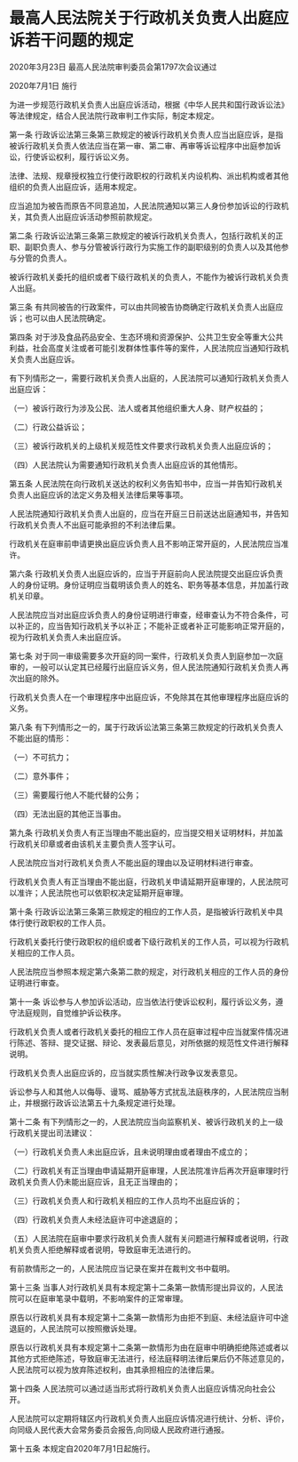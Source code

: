 # 最高人民法院关于行政机关负责人出庭应诉若干问题的规定

2020年3月23日 最高人民法院审判委员会第1797次会议通过

2020年7月1日 施行

<!-- INFO END -->

为进一步规范行政机关负责人出庭应诉活动，根据《中华人民共和国行政诉讼法》等法律规定，结合人民法院行政审判工作实际，制定本规定。

第一条 行政诉讼法第三条第三款规定的被诉行政机关负责人应当出庭应诉，是指被诉行政机关负责人依法应当在第一审、第二审、再审等诉讼程序中出庭参加诉讼，行使诉讼权利，履行诉讼义务。

法律、法规、规章授权独立行使行政职权的行政机关内设机构、派出机构或者其他组织的负责人出庭应诉，适用本规定。

应当追加为被告而原告不同意追加，人民法院通知以第三人身份参加诉讼的行政机关，其负责人出庭应诉活动参照前款规定。

第二条 行政诉讼法第三条第三款规定的被诉行政机关负责人，包括行政机关的正职、副职负责人、参与分管被诉行政行为实施工作的副职级别的负责人以及其他参与分管的负责人。

被诉行政机关委托的组织或者下级行政机关的负责人，不能作为被诉行政机关负责人出庭。

第三条 有共同被告的行政案件，可以由共同被告协商确定行政机关负责人出庭应诉；也可以由人民法院确定。

第四条 对于涉及食品药品安全、生态环境和资源保护、公共卫生安全等重大公共利益，社会高度关注或者可能引发群体性事件等的案件，人民法院应当通知行政机关负责人出庭应诉。

有下列情形之一，需要行政机关负责人出庭的，人民法院可以通知行政机关负责人出庭应诉：

（一）被诉行政行为涉及公民、法人或者其他组织重大人身、财产权益的；

（二）行政公益诉讼；

（三）被诉行政机关的上级机关规范性文件要求行政机关负责人出庭应诉的；

（四）人民法院认为需要通知行政机关负责人出庭应诉的其他情形。

第五条 人民法院在向行政机关送达的权利义务告知书中，应当一并告知行政机关负责人出庭应诉的法定义务及相关法律后果等事项。

人民法院通知行政机关负责人出庭的，应当在开庭三日前送达出庭通知书，并告知行政机关负责人不出庭可能承担的不利法律后果。

行政机关在庭审前申请更换出庭应诉负责人且不影响正常开庭的，人民法院应当准许。

第六条 行政机关负责人出庭应诉的，应当于开庭前向人民法院提交出庭应诉负责人的身份证明。身份证明应当载明该负责人的姓名、职务等基本信息，并加盖行政机关印章。

人民法院应当对出庭应诉负责人的身份证明进行审查，经审查认为不符合条件，可以补正的，应当告知行政机关予以补正；不能补正或者补正可能影响正常开庭的，视为行政机关负责人未出庭应诉。

第七条 对于同一审级需要多次开庭的同一案件，行政机关负责人到庭参加一次庭审的，一般可以认定其已经履行出庭应诉义务，但人民法院通知行政机关负责人再次出庭的除外。

行政机关负责人在一个审理程序中出庭应诉，不免除其在其他审理程序出庭应诉的义务。

第八条 有下列情形之一的，属于行政诉讼法第三条第三款规定的行政机关负责人不能出庭的情形：

（一）不可抗力；

（二）意外事件；

（三）需要履行他人不能代替的公务；

（四）无法出庭的其他正当事由。

第九条 行政机关负责人有正当理由不能出庭的，应当提交相关证明材料，并加盖行政机关印章或者由该机关主要负责人签字认可。

人民法院应当对行政机关负责人不能出庭的理由以及证明材料进行审查。

行政机关负责人有正当理由不能出庭，行政机关申请延期开庭审理的，人民法院可以准许；人民法院也可以依职权决定延期开庭审理。

第十条 行政诉讼法第三条第三款规定的相应的工作人员，是指被诉行政机关中具体行使行政职权的工作人员。

行政机关委托行使行政职权的组织或者下级行政机关的工作人员，可以视为行政机关相应的工作人员。

人民法院应当参照本规定第六条第二款的规定，对行政机关相应的工作人员的身份证明进行审查。

第十一条 诉讼参与人参加诉讼活动，应当依法行使诉讼权利，履行诉讼义务，遵守法庭规则，自觉维护诉讼秩序。

行政机关负责人或者行政机关委托的相应工作人员在庭审过程中应当就案件情况进行陈述、答辩、提交证据、辩论、发表最后意见，对所依据的规范性文件进行解释说明。

行政机关负责人出庭应诉的，应当就实质性解决行政争议发表意见。

诉讼参与人和其他人以侮辱、谩骂、威胁等方式扰乱法庭秩序的，人民法院应当制止，并根据行政诉讼法第五十九条规定进行处理。

第十二条 有下列情形之一的，人民法院应当向监察机关、被诉行政机关的上一级行政机关提出司法建议：

（一）行政机关负责人未出庭应诉，且未说明理由或者理由不成立的；

（二）行政机关有正当理由申请延期开庭审理，人民法院准许后再次开庭审理时行政机关负责人仍未能出庭应诉，且无正当理由的；

（三）行政机关负责人和行政机关相应的工作人员均不出庭应诉的；

（四）行政机关负责人未经法庭许可中途退庭的；

（五）人民法院在庭审中要求行政机关负责人就有关问题进行解释或者说明，行政机关负责人拒绝解释或者说明，导致庭审无法进行的。

有前款情形之一的，人民法院应当记录在案并在裁判文书中载明。

第十三条 当事人对行政机关具有本规定第十二条第一款情形提出异议的，人民法院可以在庭审笔录中载明，不影响案件的正常审理。

原告以行政机关具有本规定第十二条第一款情形为由拒不到庭、未经法庭许可中途退庭的，人民法院可以按照撤诉处理。

原告以行政机关具有本规定第十二条第一款情形为由在庭审中明确拒绝陈述或者以其他方式拒绝陈述，导致庭审无法进行，经法庭释明法律后果后仍不陈述意见的，人民法院可以视为放弃陈述权利，由其承担相应的法律后果。

第十四条 人民法院可以通过适当形式将行政机关负责人出庭应诉情况向社会公开。

人民法院可以定期将辖区内行政机关负责人出庭应诉情况进行统计、分析、评价，向同级人民代表大会常务委员会报告,向同级人民政府进行通报。

第十五条 本规定自2020年7月1日起施行。

